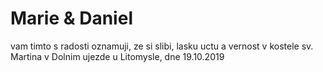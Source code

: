 #                                               **Marie & Daniel**

vam timto s radosti oznamuji,
   ze si slibi,
     lasku uctu a vernost v kostele sv. Martina
        v Dolnim ujezde u Litomysle,
           dne 19.10.2019